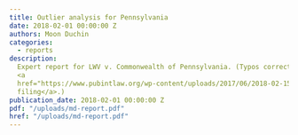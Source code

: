 ```yaml
---
title: Outlier analysis for Pennsylvania
date: 2018-02-01 00:00:00 Z
authors: Moon Duchin
categories:
  - reports
description:
  Expert report for LWV v. Commonwealth of Pennsylvania. (Typos corrected from
  <a
  href="https://www.pubintlaw.org/wp-content/uploads/2017/06/2018-02-15-Statement-in-Support-of-Proposed-Remedial-Congressional-Map.pdf">court
  filing</a>.)
publication_date: 2018-02-01 00:00:00 Z
pdf: "/uploads/md-report.pdf"
href: "/uploads/md-report.pdf"
---
```


